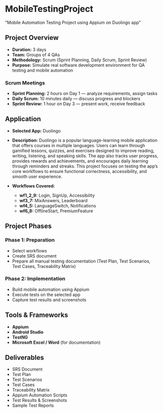 # MobileTestingProject
"Mobile Automation Testing Project using Appium on Duolingo app"
## Project Overview
- **Duration:** 3 days
- **Team:** Groups of 4 QAs
- **Methodology:** Scrum (Sprint Planning, Daily Scrum, Sprint Review)
- **Purpose:** Simulate real software development environment for QA testing and mobile automation

### Scrum Meetings
- **Sprint Planning:** 2 hours on Day 1 — analyze requirements, assign tasks
- **Daily Scrum:** 10 minutes daily — discuss progress and blockers
- **Sprint Review:** 1 hour on Day 3 — present work, receive feedback

## Application
- **Selected App:** Duolingo
- **Description:** Duolingo is a popular language-learning mobile application that offers courses in multiple languages. Users can learn through gamified lessons, quizzes, and exercises designed to improve reading, writing, listening, and speaking skills. The app also tracks user progress, provides rewards and achievements, and encourages daily learning through reminders and streaks. This project focuses on testing the app’s core workflows to ensure functional correctness, accessibility, and smooth user experience.
  
- **Workflows Covered:**
  - **wf1_2_9:** Login, SignUp, Accessibility
  - **wf3_7:** MixAnswers, Leaderboard
  - **wf4_5:** LanguageSwitch, Notifications
  - **wf6_8:** OfflineStart, PremiumFeature

## Project Phases

### Phase 1: Preparation
- Select workflows
- Create SRS document
- Prepare all manual testing documentation (Test Plan, Test Scenarios, Test Cases, Traceability Matrix)

### Phase 2: Implementation
- Build mobile automation using Appium
- Execute tests on the selected app
- Capture test results and screenshots

## Tools & Frameworks
- **Appium**
- **Android Studio**
- **TestNG**
- **Microsoft Excel / Word** (for documentation)

## Deliverables
- SRS Document
- Test Plan
- Test Scenarios
- Test Cases
- Traceability Matrix
- Appium Automation Scripts
- Test Results & Screenshots
- Sample Test Reports
